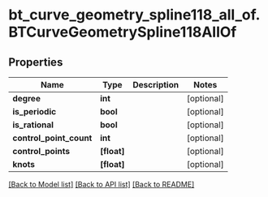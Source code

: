 # bt_curve_geometry_spline118_all_of.BTCurveGeometrySpline118AllOf

## Properties
Name | Type | Description | Notes
------------ | ------------- | ------------- | -------------
**degree** | **int** |  | [optional] 
**is_periodic** | **bool** |  | [optional] 
**is_rational** | **bool** |  | [optional] 
**control_point_count** | **int** |  | [optional] 
**control_points** | **[float]** |  | [optional] 
**knots** | **[float]** |  | [optional] 

[[Back to Model list]](../README.md#documentation-for-models) [[Back to API list]](../README.md#documentation-for-api-endpoints) [[Back to README]](../README.md)


